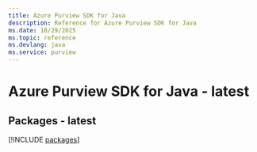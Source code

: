 ```yaml
---
title: Azure Purview SDK for Java
description: Reference for Azure Purview SDK for Java
ms.date: 10/29/2025
ms.topic: reference
ms.devlang: java
ms.service: purview
---
```

# Azure Purview SDK for Java - latest
## Packages - latest
[!INCLUDE [packages](purview-index.md)]